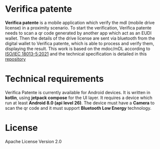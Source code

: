 # Verifica patente

**Verifica patente** is a mobile application which verify the mdl (mobile drive license) in a proximity scenario. To start the verification, Verifica patente needs to scan a qr code generated by another app which act as an EUDI wallet. Then the details of the drive license are sent via bluetooth from the digital wallet to Verifica patente, which is able to process and verify them, displaying the result. This work is based on the mdoc/mDL according to [ISO/IEC 18013-5:2021](https://www.iso.org/standard/69084.html) and the technical specification is detailed in this [repository](https://github.com/italia/eudi-wallet-it-docs)

# Technical requirements

Verifica Patente is currently available for Android devices. It is written in **kotlin**, using **jetpack compose** for the UI layer. It requires a device which run at least **Android 8.0 (api level 26)**. The device must have a **Camera** to scan the qr code and it must support **Bluetooth Low Energy** technology.

# License

Apache License Version 2.0
